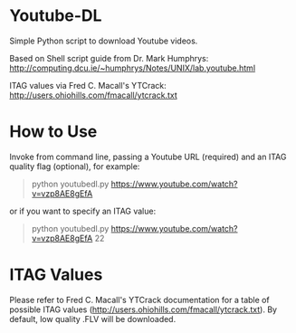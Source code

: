 # Youtube-DL
Simple Python script to download Youtube videos.

Based on Shell script guide from Dr. Mark Humphrys:
http://computing.dcu.ie/~humphrys/Notes/UNIX/lab.youtube.html

ITAG values via Fred C. Macall's YTCrack:
http://users.ohiohills.com/fmacall/ytcrack.txt

# How to Use
Invoke from command line, passing a Youtube URL (required) and an ITAG quality flag (optional), for example:
> python youtubedl.py https://www.youtube.com/watch?v=vzp8AE8gEfA

or if you want to specify an ITAG value:
> python youtubedl.py https://www.youtube.com/watch?v=vzp8AE8gEfA 22

# ITAG Values
Please refer to Fred C. Macall's YTCrack documentation for a table of possible ITAG values (http://users.ohiohills.com/fmacall/ytcrack.txt). By default, low quality .FLV will be downloaded.
